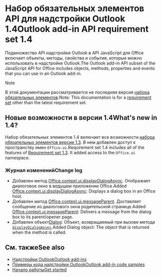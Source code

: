 # <a name="outlook-add-in-api-requirement-set-14"></a><span data-ttu-id="292cd-101">Набор обязательных элементов API для надстройки Outlook 1.4</span><span class="sxs-lookup"><span data-stu-id="292cd-101">Outlook add-in API requirement set 1.4</span></span>

<span data-ttu-id="292cd-102">Подмножество API надстройки Outlook в API JavaScript для Office включает объекты, методы, свойства и события, которые можно использовать в надстройке Outlook.</span><span class="sxs-lookup"><span data-stu-id="292cd-102">The Outlook add-in API subset of the JavaScript API for Office includes objects, methods, properties and events that you can use in an Outlook add-in.</span></span>

> [!NOTE]
> <span data-ttu-id="292cd-103">В этой документации рассматривается не последняя версия [набора обязательных элементов](/office/dev/add-ins/reference/requirement-sets/outlook-api-requirement-sets).</span><span class="sxs-lookup"><span data-stu-id="292cd-103">Note: This documentation is for a [requirement set](/office/dev/add-ins/reference/requirement-sets/outlook-api-requirement-sets) other than the latest requirement set.</span></span>

## <a name="whats-new-in-14"></a><span data-ttu-id="292cd-104">Новые возможности в версии 1.4</span><span class="sxs-lookup"><span data-stu-id="292cd-104">What's new in 1.4?</span></span>

<span data-ttu-id="292cd-p101">Набор обязательных элементов 1.4 включает все возможности [набора обязательных элементов версии 1.3](../requirement-set-1.3/outlook-requirement-set-1.3.md). В нем добавлен доступ к пространству имен `Office.ui`.</span><span class="sxs-lookup"><span data-stu-id="292cd-p101">Requirement set 1.4 includes all of the features of [Requirement set 1.3](../requirement-set-1.3/outlook-requirement-set-1.3.md). It added access to the `Office.ui` namespace.</span></span>

### <a name="change-log"></a><span data-ttu-id="292cd-107">Журнал изменений</span><span class="sxs-lookup"><span data-stu-id="292cd-107">Change log</span></span>

- <span data-ttu-id="292cd-108">Добавлен метод [Office.context.ui.displayDialogAsync](/javascript/api/office/office.ui#displaydialogasync-startaddress--options--callback-). Отображает диалоговое окно в ведущем приложении Office.</span><span class="sxs-lookup"><span data-stu-id="292cd-108">Added [Office.context.ui.displayDialogAsync](/javascript/api/office/office.ui#displaydialogasync-startaddress--options--callback-): Displays a dialog box in an Office host.</span></span>
- <span data-ttu-id="292cd-109">Добавлен метод [Office.context.ui.messageParent](/javascript/api/office/office.ui#messageparent-messageobject-). Доставляет сообщение из диалогового окна родительской странице.</span><span class="sxs-lookup"><span data-stu-id="292cd-109">Added [Office.context.ui.messageParent](/javascript/api/office/office.ui#messageparent-messageobject-): Delivers a message from the dialog box to its parent/opener page.</span></span>
- <span data-ttu-id="292cd-110">Добавлен объект[Dialog](/javascript/api/office/office.dialog): Объект, возвращаемый при вызове метода [`displayDialogAsync`](/javascript/api/office/office.ui#displaydialogasync-startaddress--options--callback-).</span><span class="sxs-lookup"><span data-stu-id="292cd-110">Added Dialog object: The object that is returned when the  method is called.</span></span>

## <a name="see-also"></a><span data-ttu-id="292cd-111">См. также</span><span class="sxs-lookup"><span data-stu-id="292cd-111">See also</span></span>

- [<span data-ttu-id="292cd-112">Надстройки Outlook</span><span class="sxs-lookup"><span data-stu-id="292cd-112">Outlook add-ins</span></span>](https://docs.microsoft.com/outlook/add-ins/)
- [<span data-ttu-id="292cd-113">Примеры кода надстройки Outlook</span><span class="sxs-lookup"><span data-stu-id="292cd-113">Outlook add-in code samples</span></span>](https://developer.microsoft.com/outlook/gallery/?filterBy=Outlook,Samples,Add-ins)
- [<span data-ttu-id="292cd-114">Начало работы</span><span class="sxs-lookup"><span data-stu-id="292cd-114">Get started</span></span>](https://docs.microsoft.com/outlook/add-ins/quick-start)